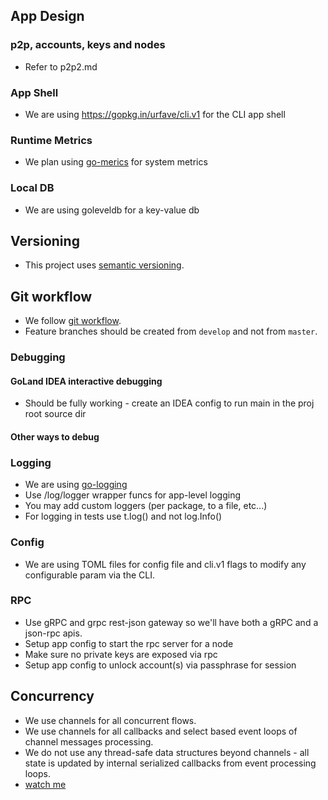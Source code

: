 ## App Design

### p2p, accounts, keys and nodes
- Refer to p2p2.md

### App Shell
- We are using https://gopkg.in/urfave/cli.v1 for the CLI app shell

### Runtime Metrics
- We plan using [go-merics](https://github.com/rcrowley/go-metrics) for system metrics

### Local DB
- We are using goleveldb for a key-value db

## Versioning
- This project uses [semantic versioning](http://semver.org/).

## Git workflow
- We follow [git workflow](http://nvie.com/posts/a-successful-git-branching-model/). 
- Feature branches should be created from `develop` and not from `master`.

### Debugging

#### GoLand IDEA interactive debugging
- Should be fully working - create an IDEA config to run main in the proj root source dir

#### Other ways to debug

### Logging
- We are using [go-logging](https://github.com/op/go-logging)
- Use /log/logger wrapper funcs for app-level logging
- You may add custom loggers (per package, to a file, etc...)
- For logging in tests use t.log() and not log.Info()

### Config
- We are using TOML files for config file and cli.v1 flags to modify any configurable param via the CLI.

### RPC
- Use gRPC and grpc rest-json gateway so we'll have both a gRPC and a json-rpc apis.
- Setup app config to start the rpc server for a node
- Make sure no private keys are exposed via rpc
- Setup app config to unlock account(s) via passphrase for session 

## Concurrency 
- We use channels for all concurrent flows.
- We use channels for all callbacks and select based event loops of channel messages processing.
- We do not use any thread-safe data structures beyond channels - all state is updated by internal serialized callbacks from event processing loops.
- [watch me](https://www.youtube.com/watch?v=QDDwwePbDtw)
